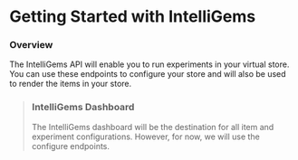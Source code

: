 # Getting Started with IntelliGems 

### Overview

The IntelliGems API will enable you to run experiments in your virtual store. You can use these endpoints to configure your store and will also be used to render the items in your store.

<!-- theme: warning -->
> ### IntelliGems Dashboard
> The IntelliGems dashboard will be the destination for all item and experiment configurations. However, for now, we will use the configure endpoints.

